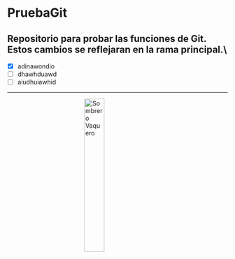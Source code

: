 # PruebaGit
Repositorio para probar las funciones de Git.\
Estos cambios se reflejaran en la rama principal.\
---
- [X] adinawondio
- [ ] dhawhduawd
- [ ] aiudhuiawhid
***
<img 
    style="display: block; 
           margin-left: auto;
           margin-right: auto;
           width: 30%;"
    src="https://images.emojiterra.com/google/android-10/512px/1f920.png" 
    alt="Sombrero Vaquero">
</img>
